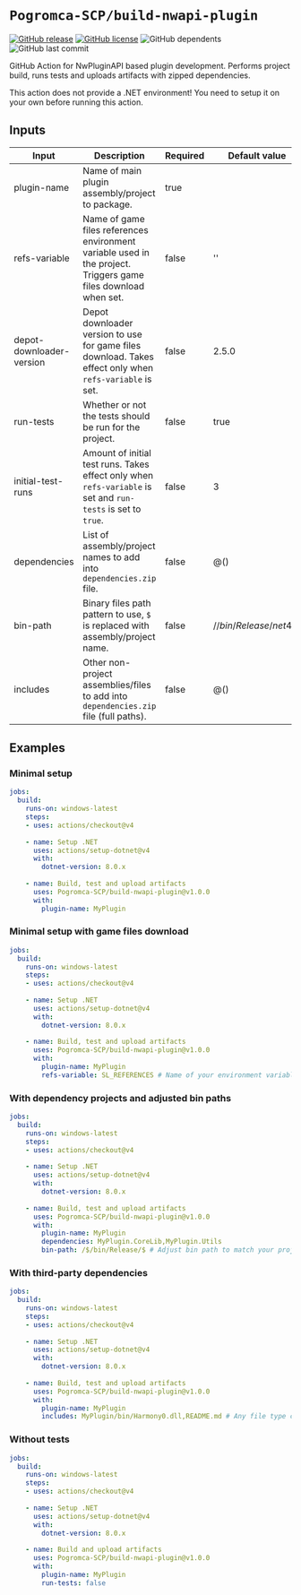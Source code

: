 # `Pogromca-SCP/build-nwapi-plugin`
[![GitHub release](https://flat.badgen.net/github/release/Pogromca-SCP/build-nwapi-plugin)](https://github.com/Pogromca-SCP/build-nwapi-plugin/releases/)
[![GitHub license](https://flat.badgen.net/github/license/Pogromca-SCP/build-nwapi-plugin)](https://github.com/Pogromca-SCP/build-nwapi-plugin/blob/main/LICENSE)
![GitHub dependents](https://flat.badgen.net/github/dependents-repo/Pogromca-SCP/build-nwapi-plugin)
![GitHub last commit](https://flat.badgen.net/github/last-commit/Pogromca-SCP/build-nwapi-plugin/main)

GitHub Action for NwPluginAPI based plugin development. Performs project build, runs tests and uploads artifacts with zipped dependencies.

This action does not provide a .NET environment! You need to setup it on your own before running this action.

## Inputs
| Input                    | Description                                                                                                    | Required | Default value          |
| ------------------------ | -------------------------------------------------------------------------------------------------------------- | -------- | ---------------------- |
| plugin-name              | Name of main plugin assembly/project to package.                                                               | true     |                        |
| refs-variable            | Name of game files references environment variable used in the project. Triggers game files download when set. | false    | ''                     |
| depot-downloader-version | Depot downloader version to use for game files download. Takes effect only when `refs-variable` is set.        | false    | 2.5.0                  |
| run-tests                | Whether or not the tests should be run for the project.                                                        | false    | true                   |
| initial-test-runs        | Amount of initial test runs. Takes effect only when `refs-variable` is set and `run-tests` is set to `true`.   | false    | 3                      |
| dependencies             | List of assembly/project names to add into `dependencies.zip` file.                                            | false    | @()                    |
| bin-path                 | Binary files path pattern to use, `$` is replaced with assembly/project name.                                  | false    | /$/bin/Release/net48/$ |
| includes                 | Other non-project assemblies/files to add into `dependencies.zip` file (full paths).                           | false    | @()                    |

## Examples
### Minimal setup
```yaml
jobs:
  build:
    runs-on: windows-latest
    steps:
    - uses: actions/checkout@v4
    
    - name: Setup .NET
      uses: actions/setup-dotnet@v4
      with:
        dotnet-version: 8.0.x
        
    - name: Build, test and upload artifacts
      uses: Pogromca-SCP/build-nwapi-plugin@v1.0.0
      with:
        plugin-name: MyPlugin
```
### Minimal setup with game files download
```yaml
jobs:
  build:
    runs-on: windows-latest
    steps:
    - uses: actions/checkout@v4
    
    - name: Setup .NET
      uses: actions/setup-dotnet@v4
      with:
        dotnet-version: 8.0.x
        
    - name: Build, test and upload artifacts
      uses: Pogromca-SCP/build-nwapi-plugin@v1.0.0
      with:
        plugin-name: MyPlugin
        refs-variable: SL_REFERENCES # Name of your environment variable used to reference SCP:SL files
```
### With dependency projects and adjusted bin paths
```yaml
jobs:
  build:
    runs-on: windows-latest
    steps:
    - uses: actions/checkout@v4
    
    - name: Setup .NET
      uses: actions/setup-dotnet@v4
      with:
        dotnet-version: 8.0.x
        
    - name: Build, test and upload artifacts
      uses: Pogromca-SCP/build-nwapi-plugin@v1.0.0
      with:
        plugin-name: MyPlugin
        dependencies: MyPlugin.CoreLib,MyPlugin.Utils
        bin-path: /$/bin/Release/$ # Adjust bin path to match your project configuration
```
### With third-party dependencies
```yaml
jobs:
  build:
    runs-on: windows-latest
    steps:
    - uses: actions/checkout@v4
    
    - name: Setup .NET
      uses: actions/setup-dotnet@v4
      with:
        dotnet-version: 8.0.x
        
    - name: Build, test and upload artifacts
      uses: Pogromca-SCP/build-nwapi-plugin@v1.0.0
      with:
        plugin-name: MyPlugin
        includes: MyPlugin/bin/Harmony0.dll,README.md # Any file type can be added
```
### Without tests
```yaml
jobs:
  build:
    runs-on: windows-latest
    steps:
    - uses: actions/checkout@v4
    
    - name: Setup .NET
      uses: actions/setup-dotnet@v4
      with:
        dotnet-version: 8.0.x
        
    - name: Build and upload artifacts
      uses: Pogromca-SCP/build-nwapi-plugin@v1.0.0
      with:
        plugin-name: MyPlugin
        run-tests: false
```
